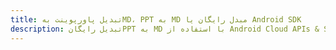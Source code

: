 ---title: تبدیل پاورپوینت بهMD، PPT به MD مبدل رایگان یا Android SDKdescription: تبدیل رایگانPPT به MD با استفاده از Android Cloud APIs & SDK. همچنین اسناد Microsoft PowerPoint را در Cloud ایجاد، ویرایش و رندر کنید.---